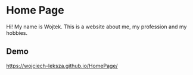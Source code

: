 # Home Page
Hi! My name is Wojtek. This is a website about me, my profession and my hobbies.

## Demo
https://wojciech-leksza.github.io/HomePage/
